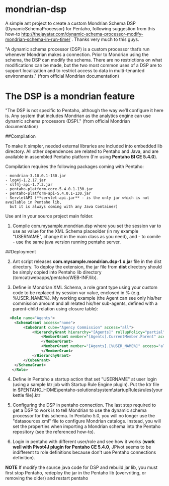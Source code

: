 # mondrian-dsp
A simple ant project to create a custom Mondrian Schema DSP (DynamicSchemaProcessor) for Pentaho, following suggestion from
this how-to http://thejavatar.com/dynamic-schema-processor-modify-mondrian-schema-in-run-time/ .
Thanks very much to this guys.

"A dynamic schema processor (DSP) is a custom processor that’s run whenever Mondrian makes a connection. Prior to Mondrian using the schema, the DSP can modify the schema. 
There are no restrictions on what modifications can be made, but the two most common uses of a DSP are to support localization and to restrict access to data in multi-tenanted environments." (from official Mondrian documentation) 

The DSP is a mondrian feature 
=============================
"The DSP is not specific to Pentaho, although the way we’ll configure it here is. Any system that includes Mondrian as the analytics engine can use dynamic schema processors (DSP)." (from official Mondrian documentation)

##Compilation

To make it simpler, needed external libraries are included into embedded lib directory. 
All other dependences are related to Pentaho and Java, and are available in assembled Pentaho platform (I'm using **Pentaho BI CE 5.4.0**). 

Compilation requires the following packages coming with Pentaho: 

	- mondrian-3.10.0.1-130.jar
    - log4j-1.2.17.jar
    - slf4j-api-1.7.3.jar 
    - pentaho-platform-core-5.4.0.1-130.jar
	- pentaho-platform-api-5.4.0.1-130.jar
	- ServletAPI (**servlet-api.jar** - is the only jar which is not available in Pentaho lib, 
	  but it is always coming with any Java Container)

Use ant in your source project main folder. 

1. Compile com.mysample.mondrian.dsp where you set the session var to use as value for the XML Schema placeolder (in my example "USERNAME", change it in the main class as you need), and - to comile - use the same java version running pentaho server.

##Deployment

2. Ant script releases **com.mysample.mondrian.dsp-1.x.jar** file in the dist directory. To deploy the extension, the jar file from **dist** directory should be simply copied into Pentaho lib directory (tomcat/webapps/pentaho/WEB-INF/lib). 

3. Define in Mondrian XML Schema, a role grant type using your custom code to be replaced by session var value, enclosed in % (e.g. %USER_NAME%). My working example (the Agent can see only his/her commission amount and all related his/her sub-agents, defined with a parent-child relation using closure table):
```xml
  <Role name="Agents">
    <SchemaGrant access="none">
        <CubeGrant cube="Agency Commission" access="all">
            <HierarchyGrant hierarchy="[Agents]" rollupPolicy="partial" access="custom">
                <MemberGrant member="[Agents].CurrentMember.Parent" access="none">
                </MemberGrant>
                <MemberGrant member="[Agents].[%USER_NAME%]" access="all">
                </MemberGrant>
            </HierarchyGrant>
        </CubeGrant>
    </SchemaGrant>
   </Role>
```

4. Define in Pentaho a startup action that set "USERNAME" at user login (using a sample ktr job with Startup Rule Engine plugin).
   Put the ktr file in $PENTAHO_HOME\pentaho-solutions\system\startupRules\rules\{your kettle file}.ktr
	
5. Configuring the DSP in pentaho connection.
   The last step required to get a DSP to work is to tell Mondrian to use the dynamic schema processor for this schema.
   In Pentaho 5.0, you will no longer use the "datasources.xml" file to configure Mondrian catalogs. Instead, you will set 
   the properties when importing a Mondrian schema into the Pentaho repository (see the referenced how-to).

6. Login in pentaho with different user/role and see how it works (**work well with Pivot4J plugin for Pentaho CE 5.4.0**, JPivot seems to be indifferent to role definitions because don't use Pentaho connections definition).

**NOTE**
If modify the source java code for DSP and rebuild jar lib, you must first stop Pentaho, redeploy the jar in the Pentaho lib (overvriting, or removing the older) and restart pentaho

